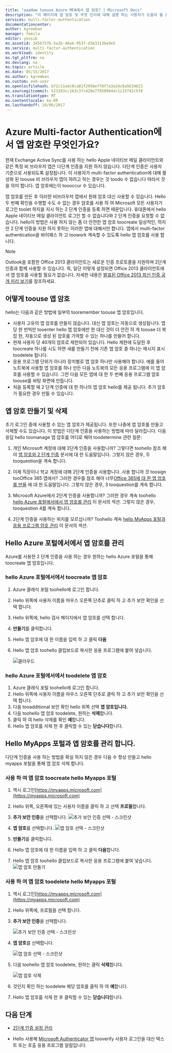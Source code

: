```yaml
---
title: "aaaHow toouse Azure MFA에서 앱 암호? | Microsoft Docs"
description: "이 페이지에 앱 암호 및 무엇 인지에 대해 설명 하는 사용자가 도움이 될 큰지에 tooAzure MFA에 사용 합니다."
services: multi-factor-authentication
documentationcenter: 
author: kgremban
manager: femila
editor: yossib
ms.assetid: 345b757b-5a2b-48eb-953f-d363313be9e5
ms.service: multi-factor-authentication
ms.workload: identity
ms.tgt_pltfrm: na
ms.devlang: na
ms.topic: article
ms.date: 05/15/2017
ms.author: kgremban
ms.custom: end-user
ms.openlocfilehash: bf2c11edc0ca81f2950eff0f7a3a24c8a5b34623
ms.sourcegitcommit: 523283cc1b3c37c428e77850964dc1c33742c5f0
ms.translationtype: MT
ms.contentlocale: ko-KR
ms.lasthandoff: 10/06/2017
---
```

# <a name="what-are-app-passwords-in-azure-multi-factor-authentication"></a>Azure Multi-factor Authentication에서 앱 암호란 무엇인가요?
현재 Exchange Active Sync를 사용 하는 hello Apple 네이티브 메일 클라이언트와 같은 특정 비 브라우저 앱은 다단계 인증을 지원 하지 않습니다. 다단계 인증은 사용자 기준으로 사용되도록 설정됩니다. 이 사용자가 multi-factor authentication에 대해 활성화 된 toouse 비 브라우저 앱이 하려고 하는 경우는 것 toodo 수 없습니다 따라서 것을 의미 합니다. 앱 암호에는이 toooccur 수 있습니다.

앱 암호를 만든 후 이러한 비브라우저 앱에서 원래 암호 대신 사용할 수 있습니다. Hello 두 번째 확인을 수행할 수도 수 없는 경우 암호를 사용 하 여 Microsoft 모든 사용자가 로그인 toolet 하지을 지시 하는 2 단계 인증을 등록 하면 때문입니다. 휴대폰에서 hello Apple 네이티브 메일 클라이언트 로그인 할 수 없습니다와 2 단계 인증을 요청할 수 없습니다. hello이 방법은 사용 하지 않는 좀 더 안전한 앱 암호 toocreate 일상적인, 하지만 2 단계 인증을 지원 하지 못하는 이러한 앱에 대해서만 합니다. 앱에서 multi-factor authentication을 바이패스 하 고 toowork 계속할 수 있도록 hello 앱 암호를 사용 합니다.

> [!NOTE]
> Outlook을 포함한 Office 2013 클라이언트는 새로운 인증 프로토콜을 지원하며 2단계 인증과 함께 사용할 수 있습니다.  즉, 일단 이렇게 설정되면 Office 2013 클라이언트에서 앱 암호를 사용할 필요가 없습니다.  자세한 내용은 [발표된 Office 2013 최신 인증 공개 미리 보기](https://blogs.office.com/2015/03/23/office-2013-modern-authentication-public-preview-announced/)를 참조하세요.


## <a name="how-toouse-app-passwords"></a>어떻게 toouse 앱 암호
hello는 다음과 같은 방법에 일부의 tooremember toouse 앱 암호입니다.

* 사용자 고유의 앱 암호를 만들지 않습니다. 대신 앱 암호는 자동으로 생성됩니다. 앱 당 한 번씩만 tooenter hello 앱 암호에만 한 대신 것이 더 안전 하 게 toouse 더 복잡 한, 자동으로 생성 된 암호를 기억할 수 있는 하나를 만들어 합니다.
* 현재 사용자 당 40개의 암호로 제한되어 있습니다. Hello 제한에 도달한 후 toocreate 하나를 시도 하면 새를 만들기 전에 기존 앱 암호 중 하나는 메시지 표시 toodelete 됩니다.
* 응용 프로그램 단위가 아니라 장치별로 앱 암호 하나만 사용해야 합니다. 예를 들어 노트북에 사용할 앱 암호를 하나 만든 다음 노트북의 모든 응용 프로그램에 이 앱 암호를 사용할 수 있습니다. 그런 다음 모든 앱에 대 한 두 번째 응용 프로그램 암호 toouse를 바탕 화면에 만듭니다. 
* 처음 등록할 때 2 단계 인증에 대 한 하나의 앱 암호 hello를 제공 됩니다.  추가 암호가 필요한 경우 만들 수 있습니다.



## <a name="creating-and-deleting-app-passwords"></a>앱 암호 만들기 및 삭제
초기 로그인 중에 사용할 수 있는 앱 암호가 제공됩니다.  또한 나중에 앱 암호를 만들고 삭제할 수도 있습니다.  이 방법은 다단계 인증을 사용하는 방법에 따라 달라집니다. 다음 응답 hello toomanage 앱 암호를 어디로 해야 toodetermine 관련 질문: 

1. 개인 Microsoft 계정에 대해 2단계 인증을 사용합니까? 그렇다면 toohello 참조 해야 [앱 암호와 2 단계 인증](https://support.microsoft.com/help/12409/microsoft-account-app-passwords-two-step-verification) 문서에 대 한 도움말입니다. 그렇지 않은 경우, 두 tooquestion을 계속 합니다.

2. 이제 직장이나 학교 계정에 대해 2단계 인증을 사용합니다. 사용 합니까 것 toosign tooOffice 365 앱에서? 그러한 경우를 참조 해야 너무[Office 365에 대 한 앱 암호를 만들](https://support.office.com/article/Create-an-app-password-for-Office-365-3e7c860f-bda4-4441-a618-b53953ee1183) 에 대 한 도움말입니다. 그렇지 않은 경우, 3 tooquestion를 계속 합니다. 

3. Microsoft Azure에서 2단계 인증을 사용합니까? 그러한 경우 계속 toohello [hello Azure 포털에서에서 앱 암호를 관리](#manage-app-passwords-in-the-Azure-portal) 이 문서의 섹션. 그렇지 않은 경우, tooquestion 4를 계속 합니다.

4. 2단계 인증을 사용하는 위치를 모르십니까? Toohello 계속 [hello MyApps 포털과 응용 프로그램 암호 관리](#manage-app-passwords-with-the-myapps-portal) 이 문서의 섹션. 


## <a name="manage-app-passwords-in-hello-azure-portal"></a>Hello Azure 포털에서에서 앱 암호를 관리
Azure를 사용한 2 단계 인증을 사용 하는 경우 원하는 hello Azure 포털을 통해 toocreate 앱 암호입니다.

### <a name="toocreate-app-passwords-in-hello-azure-portal"></a>hello Azure 포털에서에서 toocreate 앱 암호
1. Azure 클래식 포털 toohello에 로그인 합니다.
2. Hello 위쪽에 사용자 이름을 마우스 오른쪽 단추로 클릭 하 고 추가 보안 확인을 선택 합니다.
3. Hello 위쪽에, hello 검사 페이지에서 앱 암호를 선택 합니다.
4. **만들기**를 클릭합니다.
5. Hello 앱 암호에 대 한 이름을 입력 하 고 클릭 **다음**
6. Hello 앱 암호 toohello 클립보드로 복사한 응용 프로그램에 붙여 넣습니다.
   
   ![클라우드](./media/multi-factor-authentication-end-user-app-passwords/app2.png)


### <a name="toodelete-app-passwords-in-hello-azure-portal"></a>hello Azure 포털에서에서 toodelete 앱 암호
1. Azure 클래식 포털 toohello에 로그인 합니다.
2. Hello 위쪽에 사용자 이름을 마우스 오른쪽 단추로 클릭 하 고 추가 보안 확인을 선택 합니다.
3. 다음 tooadditional 보안 확인 hello 위쪽 선택 **앱 암호입니다.**
4. 다음 toohello 앱 암호 toodelete, 원하는 **삭제**합니다.
5. 클릭 하 여 hello 삭제를 확인 **예**합니다.
6. Hello 앱 암호를 삭제 한 후 클릭할 수 있는 **닫습니다**합니다.


## <a name="manage-app-passwords-with-hello-myapps-portal"></a>Hello MyApps 포털과 앱 암호를 관리 합니다.
다단계 인증을 사용 하는 방법을 확실 하지 않은 경우 다음 수 항상 만들고 hello myapps 포털을 통해 앱 암호 삭제 합니다.

### <a name="toocreate-an-app-password-using-hello-myapps-portal"></a>사용 하 여 앱 암호 toocreate hello Myapps 포털
1. 역시 로그인[https://myapps.microsoft.com](https://myapps.microsoft.com)
2. Hello 위쪽, 오른쪽에 있는 사용자 이름을 클릭 하 고 선택 **프로필**합니다.
3. **추가 보안 인증**을 선택합니다.
   ![추가 보안 인증 선택 - 스크린샷](./media/multi-factor-authentication-end-user-manage/myapps1.png)

4. **앱 암호**를 선택합니다.
   ![앱 암호 선택 - 스크린샷](./media/multi-factor-authentication-end-user-app-passwords/apppass2.png)

5. **만들기**를 클릭합니다.
6. Hello 앱 암호에 대 한 이름을 입력 하 고 클릭 **다음**합니다.
7. Hello 앱 암호 toohello 클립보드로 복사한 응용 프로그램에 붙여 넣습니다.
   ![앱 암호 만들기](./media/multi-factor-authentication-end-user-app-passwords/create2.png)

### <a name="toodelete-an-app-password-using-hello-myapps-portal"></a>사용 하 여 앱 암호 toodelete hello Myapps 포털
1. 역시 로그인[https://myapps.microsoft.com](https://myapps.microsoft.com)
2. Hello 위쪽에, 프로필을 선택 합니다.
3. **추가 보안 인증**을 선택합니다.

   ![추가 보안 인증 선택 - 스크린샷](./media/multi-factor-authentication-end-user-manage/myapps1.png)

4. **앱 암호**를 선택합니다.

   ![앱 암호 선택 - 스크린샷](./media/multi-factor-authentication-end-user-app-passwords/apppass2.png)

5. 다음 toohello 앱 암호 toodelete, 원하는 클릭 **삭제**합니다.

   ![앱 암호 삭제](./media/multi-factor-authentication-end-user-app-passwords/delete1.png)

6. 것인지 확인 하는 toodelete 해당 암호를 클릭 하 여 **예**합니다.
7. Hello 앱 암호를 삭제 한 후 클릭할 수 있는 **닫습니다**합니다.

## <a name="next-steps"></a>다음 단계

- [2단계 인증 설정 관리](multi-factor-authentication-end-user-manage-settings.md)

- Hello 사용해 [Microsoft Authenticator 앱](microsoft-authenticator-app-how-to.md) tooverify 사용자 로그인을 대신 텍스트 또는 호출 응용 프로그램 알림입니다. 
